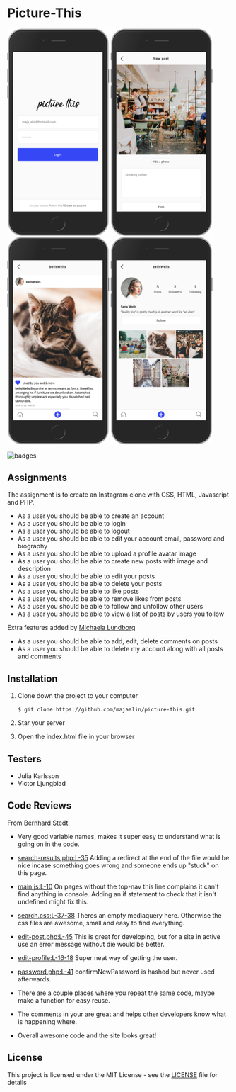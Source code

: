 # Picture-This

<p float="center">
  <img src="pt1.png" width="230" />
  <img src="pt2.png" width="230" /> 
  <img src="pt3.png" width="230" />
  <img src="pt4.png" width="230" />
</p>

<img src="https://github.styleci.io/repos/7548986/shield" alt="badges">

## Assignments

The assignment is to create an Instagram clone with CSS, HTML, Javascript and PHP.

- As a user you should be able to create an account
- As a user you should be able to login
- As a user you should be able to logout
- As a user you should be able to edit your account email, password and biography
- As a user you should be able to upload a profile avatar image
- As a user you should be able to create new posts with image and description
- As a user you should be able to edit your posts
- As a user you should be able to delete your posts
- As a user you should be able to like posts
- As a user you should be able to remove likes from posts
- As a user you should be able to follow and unfollow other users
- As a user you should be able to view a list of posts by users you follow

Extra features added by [Michaela Lundborg](https://github.com/lundborgm)
- As a user you should be able to add, edit, delete comments on posts
- As a user you should be able to delete my account along with all posts and comments

## Installation
1. Clone down the project to your computer

    ```
    $ git clone https://github.com/majaalin/picture-this.git
     ```
2. Star your server

3. Open the index.html file in your browser

## Testers
- Julia Karlsson
- Victor Ljungblad

## Code Reviews
From [Bernhard Stedt](https://github.com/Vehx)
- Very good variable names, makes it super easy to understand what is going on in the code.

- [search-results.php:L-35](https://github.com/majaalin/picture-this/blob/25d21ac8971e60e69f0c9bc34175d03e249e8509/app/users/search-results.php#L35) Adding a redirect at the end of the file would be nice incase something goes wrong and someone ends up "stuck" on this page.

- [main.js:L-10](https://github.com/majaalin/picture-this/blob/25d21ac8971e60e69f0c9bc34175d03e249e8509/assets/scripts/main.js#L10) On pages without the top-nav this line complains it can't find anything in console. Adding an if statement to check that it isn't undefined might fix this.

- [search.css:L-37-38](https://github.com/majaalin/picture-this/blob/25d21ac8971e60e69f0c9bc34175d03e249e8509/assets/styles/search.css#L37-L38) Theres an empty mediaquery here. Otherwise the css files are awesome, small and easy to find everything.

- [edit-post.php:L-45](https://github.com/majaalin/picture-this/blob/25d21ac8971e60e69f0c9bc34175d03e249e8509/app/posts/edit-post.php#L45) This is great for developing, but for a site in active use an error message without die would be better.

- [edit-profile:L-16-18](https://github.com/majaalin/picture-this/blob/25d21ac8971e60e69f0c9bc34175d03e249e8509/app/users/edit-profile.php#L16-L18) Super neat way of getting the user.

- [password.php:L-41](https://github.com/majaalin/picture-this/blob/25d21ac8971e60e69f0c9bc34175d03e249e8509/app/users/password.php#L41) confirmNewPassword is hashed but never used afterwards.

- There are a couple places where you repeat the same code, maybe make a function for easy reuse.

- The comments in your are great and helps other developers know what is happening where.

- Overall awesome code and the site looks great!


## License
This project is licensed under the MIT License - see the [LICENSE](LICENSE) file for details
